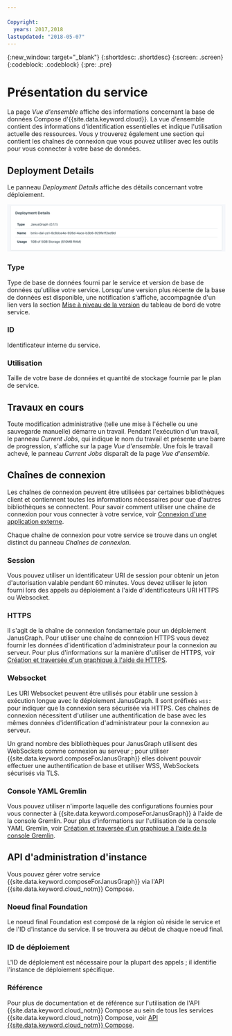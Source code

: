 ```yaml
---

Copyright:
  years: 2017,2018
lastupdated: "2018-05-07"
---
```


{:new_window: target="_blank"}
{:shortdesc: .shortdesc}
{:screen: .screen}
{:codeblock: .codeblock}
{:pre: .pre}

# Présentation du service

La page _Vue d'ensemble_ affiche des informations concernant la base de données Compose d'{{site.data.keyword.cloud}}. La vue d'ensemble contient des informations d'identification essentielles et indique l'utilisation actuelle des ressources. Vous y trouverez également une section qui contient les chaînes de connexion que vous pouvez utiliser avec les outils pour vous connecter à votre base de données.

## Deployment Details

Le panneau _Deployment Details_ affiche des détails concernant votre déploiement.

![Deployment Details](./images/janusgraph-deployment-details.png "Vue du panneau Deployment Details")

### Type

Type de base de données fourni par le service et version de base de données qu'utilise votre service. Lorsqu'une version plus récente de la base de données est disponible, une notification s'affiche, accompagnée d'un lien vers la section [Mise à niveau de la version](/docs/services/ComposeForJanusGraph/dashboard-settings.html#upgrade-version) du tableau de bord de votre service.

### ID

Identificateur interne du service.

### Utilisation

Taille de votre base de données et quantité de stockage fournie par le plan de service.

## Travaux en cours

Toute modification administrative (telle une mise à l'échelle ou une sauvegarde manuelle) démarre un travail. Pendant l'exécution d'un travail, le panneau _Current Jobs_, qui indique le nom du travail et présente une barre de progression, s'affiche sur la page _Vue d'ensemble_. Une fois le travail achevé, le panneau _Current Jobs_ disparaît de la page _Vue d'ensemble_.

## Chaînes de connexion

Les chaînes de connexion peuvent être utilisées par certaines bibliothèques client et contiennent toutes les informations nécessaires pour que d'autres bibliothèques se connectent. Pour savoir comment utiliser une chaîne de connexion pour vous connecter à votre service, voir [Connexion d'une application externe](./connecting-external.html).

Chaque chaîne de connexion pour votre service se trouve dans un onglet distinct du panneau _Chaînes de connexion_.

### Session

Vous pouvez utiliser un identificateur URI de session pour obtenir un jeton d'autorisation valable pendant 60 minutes. Vous devez utiliser le jeton fourni lors des appels au déploiement à l'aide d'identificateurs URI HTTPS ou Websocket.

### HTTPS

Il s'agit de la chaîne de connexion fondamentale pour un déploiement JanusGraph. Pour utiliser une chaîne de connexion HTTPS vous devez fournir les données d'identification d'administrateur pour la connexion au serveur. Pour plus d'informations sur la manière d'utiliser de HTTPS, voir [Création et traversée d'un graphique à l'aide de HTTPS](./tutorial-https.html).

### Websocket

Les URI Websocket peuvent être utilisés pour établir une session à exécution longue avec le déploiement JanusGraph. Il sont préfixés `wss:` pour indiquer que la connexion sera sécurisée via HTTPS. Ces chaînes de connexion nécessitent d'utiliser une authentification de base avec les mêmes données d'identification d'administrateur pour la connexion au serveur.

Un grand nombre des bibliothèques pour JanusGraph utilisent des WebSockets comme connexion au serveur ; pour utiliser {{site.data.keyword.composeForJanusGraph}} elles doivent pouvoir effectuer une authentification de base et utiliser WSS, WebSockets sécurisés via TLS.

### Console YAML Gremlin

Vous pouvez utiliser n'importe laquelle des configurations fournies pour vous connecter à {{site.data.keyword.composeForJanusGraph}} à l'aide de la console Gremlin. Pour plus d'informations sur l'utilisation de la console YAML Gremlin, voir [Création et traversée d'un graphique à l'aide de la console Gremlin](./tutorial-gremlin-console.html).


## API d'administration d'instance

Vous pouvez gérer votre service {{site.data.keyword.composeForJanusGraph}} via l'API {{site.data.keyword.cloud_notm}} Compose.

### Noeud final Foundation

Le noeud final Foundation est composé de la région où réside le service et de l'ID d'instance du service. Il se trouvera au début de chaque noeud final.

### ID de déploiement

L'ID de déploiement est nécessaire pour la plupart des appels ; il identifie l'instance de déploiement spécifique.

### Référence

Pour plus de documentation et de référence sur l'utilisation de l'API {{site.data.keyword.cloud_notm}} Compose au sein de tous les services {{site.data.keyword.cloud_notm}} Compose, voir [API {{site.data.keyword.cloud_notm}} Compose](https://www.compose.com/articles/the-ibm-cloud-compose-api/).
